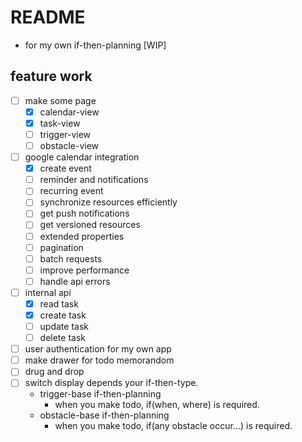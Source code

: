 # README
- for my own if-then-planning [WIP]

## feature work
- [ ] make some page
    - [x] calendar-view
    - [x] task-view
    - [ ] trigger-view
    - [ ] obstacle-view
- [ ] google calendar integration
    - [x] create event
    - [ ] reminder and notifications
    - [ ] recurring event
    - [ ] synchronize resources efficiently
    - [ ] get push notifications
    - [ ] get versioned resources
    - [ ] extended properties
    - [ ] pagination
    - [ ] batch requests
    - [ ] improve performance
    - [ ] handle api errors
- [ ] internal api
    - [x] read task
    - [x] create task
    - [ ] update task
    - [ ] delete task
- [ ] user authentication for my own app
- [ ] make drawer for todo memorandom
- [ ] drug and drop
- [ ] switch display depends your if-then-type.
    - trigger-base if-then-planning
        - when you make todo, if(when, where) is required.
    - obstacle-base if-then-planning
        - when you make todo, if(any obstacle occur...) is required.

